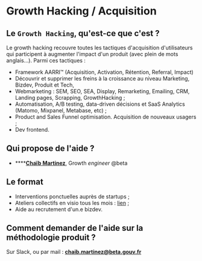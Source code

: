 # Growth Hacking / Acquisition

## Le `Growth Hacking`, qu'est-ce que c'est ?

Le growth hacking recouvre toutes les tactiques d'acquisition d'utilisateurs qui participent à augmenter l'impact d'un produit \(avec plein de mots anglais...\). Parmi ces tactiques :

* Framework AARRI™ \(Acquisition, Activation, Rétention, Referral, Impact\)
* Découvrir et supprimer les freins à la croissance au niveau Marketing, Bizdev, Produit et Tech, 
* Webmarketing : SEM, SEO, SEA, Display, Remarketing, Emailing, CRM, Landing pages, Scrapping, GrowthHacking ;
* Automatisation, A/B testing, data-driven décisions et SaaS Analytics \(Matomo, Mixpanel, Metabase, etc\) ;
* Product and Sales Funnel optimisation. Acquisition de nouveaux usagers ;
* Dev frontend.

## Qui propose de l'aide ?

* \*\*\*\*[**Chaïb Martinez**](https://www.linkedin.com/in/chaibmartinez/?originalSubdomain=fr), Growth _engineer_ @beta

## Le format

* Interventions ponctuelles auprès de startups ;
* Ateliers collectifs en visio tous les mois : [lien](https://github.com/betagouv/beta.gouv.fr/wiki/%F0%9F%9A%80-Growth-Hacking) ; 
* Aide au recrutement d'un.e bizdev.  

## Comment demander de l'aide sur la méthodologie produit ?

Sur Slack, ou par mail : **chaib.martinez@beta.gouv.fr**


